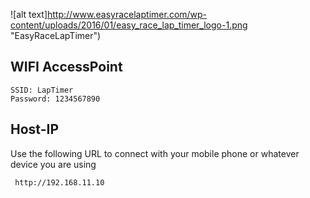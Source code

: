 ![alt text]http://www.easyracelaptimer.com/wp-content/uploads/2016/01/easy_race_lap_timer_logo-1.png "EasyRaceLapTimer")

## WIFI AccessPoint

    SSID: LapTimer
    Password: 1234567890

## Host-IP

Use the following URL to connect with your mobile phone or whatever device you are using

     http://192.168.11.10
